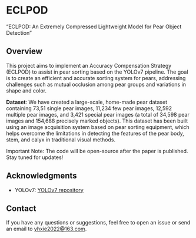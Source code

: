 # ECLPOD
“ECLPOD: An Extremely Compressed Lightweight Model for Pear Object Detection”

## Overview
This project aims to implement an Accuracy Compensation Strategy (ECLPOD) to assist in pear sorting based on the YOLOv7 pipeline. The goal is to create an efficient and accurate sorting system for pears, addressing challenges such as mutual occlusion among pear groups and variations in shape and color.

**Dataset**: We have created a large-scale, home-made pear dataset containing 73,51 single pear images, 11,234 few pear images, 12,592 multiple pear images, and 3,421 special pear images (a total of 34,598 pear images and 154,688 precisely marked objects). This dataset has been built using an image acquisition system based on pear sorting equipment, which helps overcome the limitations in detecting the features of the pear body, stem, and calyx in traditional visual methods.

Important Note: The code will be open-source after the paper is published. Stay tuned for updates!

## Acknowledgments

- YOLOv7: [YOLOv7 repository](https://github.com/WongKinYiu/yolov7)

## Contact

If you have any questions or suggestions, feel free to open an issue or send an email to yhxie2022@163.com.

